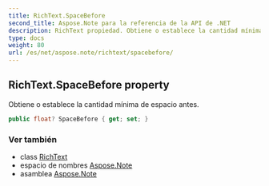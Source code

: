 ```yaml
---
title: RichText.SpaceBefore
second_title: Aspose.Note para la referencia de la API de .NET
description: RichText propiedad. Obtiene o establece la cantidad mínima de espacio antes.
type: docs
weight: 80
url: /es/net/aspose.note/richtext/spacebefore/
---
```

## RichText.SpaceBefore property

Obtiene o establece la cantidad mínima de espacio antes.

```csharp
public float? SpaceBefore { get; set; }
```

### Ver también

* class [RichText](../)
* espacio de nombres [Aspose.Note](../../richtext/)
* asamblea [Aspose.Note](../../../)


